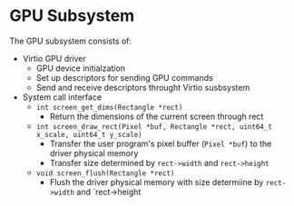 # GPU Subsystem
The GPU subsystem consists of:
- Virtio GPU driver
    - GPU device initialzation
    - Set up descriptors for sending GPU commands
    - Send and receive descriptors throught Virtio susbsystem
- System call interface
    - `int screen_get_dims(Rectangle *rect)`
        - Return the dimensions of the current screen through rect
    - `int screen_draw_rect(Pixel *buf, Rectangle *rect, uint64_t x_scale, uint64_t y_scale)`
        - Transfer the user program's pixel buffer (`Pixel *buf`) to the driver physical memory
        - Transfer size determined by `rect->width` and `rect->height`
    - `void screen_flush(Rectangle *rect)`
        - Flush the driver physical memory with size determiine by `rect->width` and `rect->height
